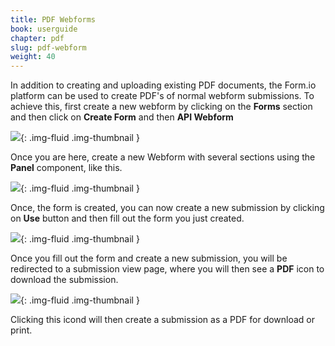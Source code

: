 ```yaml
---
title: PDF Webforms
book: userguide
chapter: pdf
slug: pdf-webform
weight: 40
---
```

In addition to creating and uploading existing PDF documents, the Form.io platform can be used to create PDF's of normal webform submissions. To achieve this, first create a new webform by clicking on the **Forms** section and then click on **Create Form** and then **API Webform**

![](/assets/img/userguide/pdf/create-webform.png){: .img-fluid .img-thumbnail } 

Once you are here, create a new Webform with several sections using the **Panel** component, like this.

![](/assets/img/userguide/pdf/webform.png){: .img-fluid .img-thumbnail } 

Once, the form is created, you can now create a new submission by clicking on **Use** button and then fill out the form you just created.

![](/assets/img/userguide/pdf/form-fill.png){: .img-fluid .img-thumbnail }

Once you fill out the form and create a new submission, you will be redirected to a submission view page, where you will then see a **PDF** icon to download the submission. 

![](/assets/img/userguide/pdf/downloadpdf.png){: .img-fluid .img-thumbnail }

Clicking this icond will then create a submission as a PDF for download or print.
